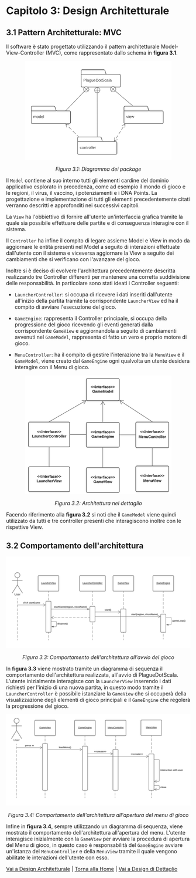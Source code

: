 # Capitolo 3: Design Architetturale

## 3.1 Pattern Architetturale: MVC

Il software è stato progettato utilizzando il pattern architetturale Model-View-Controller (MVC), come rappresentato dallo schema in **figura 3.1**. 

<p align="center">
  <img src="./images/03_DesignArchitetturale/PackageDiagram.png" width="400px" height="auto" alt="Diagramma dei Package"/>
  <p align="center"><em>Figura 3.1: Diagramma dei package</em></p>
</p>

Il `Model` contiene al suo interno tutti gli elementi cardine del dominio applicativo esplorato in precedenza, come ad esempio il mondo di gioco e le regioni, il virus, il vaccino, i potenziamenti e i DNA Points. La progettazione e implementazione di tutti gli elementi precedentemente citati verranno descritti e approfonditi nei successivi capitoli.

La `View` ha l'obbiettivo di fornire all'utente un'interfaccia grafica tramite la quale sia possibile effettuare delle partite e di conseguenza interagire con il sistema.

Il `Controller` ha infine il compito di legare assieme Model e View in modo da aggiornare le entità presenti nel Model a seguito di interazioni effettuate dall'utente con il sistema e viceversa aggiornare la View a seguito dei cambiamenti che si verificano con l'avanzare del gioco.

Inoltre si è deciso di evolvere l'architettura precedentemente descritta realizzando tre Controller differenti per mantenere una corretta suddivisione delle responsabilità. In particolare sono stati ideati i Controller seguenti: 
- `LauncherController`: si occupa di ricevere i dati inseriti dall'utente all'inizio della partita tramite la corrispondente `LauncherView` ed ha il compito di avviare l'esecuzione del gioco.

- `GameEngine`: rappresenta il Controller principale, si occupa della progressione del gioco ricevendo gli eventi generati dalla corrispondente `GameView` e aggiornandola a seguito di cambiamenti avvenuti nel `GameModel`, rappresenta di fatto un vero e proprio motore di gioco.

- `MenuController`: ha il compito di gestire l'interazione tra la `MenuView` e il `GameModel`, viene creato dal `GameEngine` ogni qualvolta un utente desidera interagire con il Menu di gioco.

<p align="center">
  <img src="./images/03_DesignArchitetturale/MVCDiagram.png" width="400px" height="auto" alt="Architettura nel dettaglio"/>
  <p align="center"><em>Figura 3.2: Architettura nel dettaglio</em></p>
</p>

Facendo riferimento alla **figura 3.2** si noti che il `GameModel` viene quindi utilizzato da tutti e tre controller presenti che interagiscono inoltre con le rispettive View.

## 3.2 Comportamento dell'architettura

<p align="center">
  <img src="./images/03_DesignArchitetturale/LauncherDiagram.png"  width="600px" height="auto" alt="Comportamento dell'architettura all'avvio del gioco"/>
  <p align="center"><em>Figura 3.3: Comportamento dell'architettura all'avvio del gioco</em></p>
</p>

In **figura 3.3** viene mostrato tramite un diagramma di sequenza il comportamento dell'architettura realizzata, all'avvio di PlagueDotScala. L'utente inizialmente interagisce con la `LauncherView` inserendo i dati richiesti per l'inizio di una nuova partita, in questo modo tramite il `LauncherController` è possibile istanziare la `GameView` che si occuperà della visualizzazione degli elementi di gioco principali e il `GameEngine` che regolerà la progressione del gioco.

<p align="center">
  <img src="./images/03_DesignArchitetturale/MenuDiagram.png" width="600px" height="auto" alt="Comportamento dell'architettura all'apertura del menu di gioco"/>
  <p align="center"><em>Figura 3.4: Comportamento dell'architettura all'apertura del menu di gioco</em></p>
</p>

Infine in **figura 3.4**, sempre utilizzando un diagramma di sequenza, viene mostrato il comportamento dell'architettura all'apertura del menu. L'utente interagisce inizialmente con la `GameView` per avviare la procedura di apertura del Menu di gioco, in questo caso è responsabilità del `GameEngine` avviare un'istanza del `MenuController` e della `MenuView` tramite il quale vengono abilitate le interazioni dell'utente con esso.

[Vai a Design Architetturale](./03_DesignArchitetturale.md) | [Torna alla Home](../index.md) | [Vai a Design di Dettaglio](./04_DesignDiDettaglio.md)

